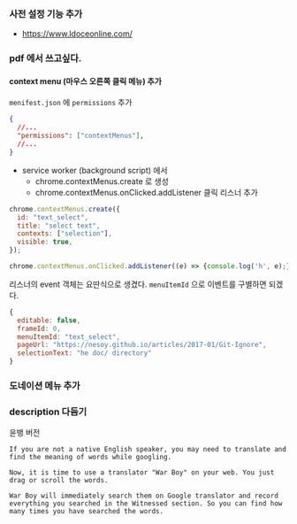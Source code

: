 ### 사전 설정 기능 추가
* https://www.ldoceonline.com/


### pdf 에서 쓰고싶다.
#### context menu (마우스 오른쪽 클릭 메뉴) 추가

`menifest.json` 에 `permissions` 추가

``` json
{
  //...
  "permissions": ["contextMenus"],
  //...
}
```

* service worker (background script) 에서
  * chrome.contextMenus.create 로 생성
  * chrome.contextMenus.onClicked.addListener 클릭 리스너 추가

``` javascript
chrome.contextMenus.create({
  id: "text_select",
  title: "select text",
  contexts: ["selection"],
  visible: true,
});

chrome.contextMenus.onClicked.addListener((e) => {console.log('h', e);});
```

리스너의 event 객체는 요딴식으로 생겼다. `menuItemId` 으로 이벤트를 구별하면 되겠다.

``` javascript
{
  editable: false,
  frameId: 0,
  menuItemId: "text_select",
  pageUrl: "https://nesoy.github.io/articles/2017-01/Git-Ignore",
  selectionText: "he doc/ directory"
}
```


### 도네이션 메뉴 추가



### description 다듬기
윤뱅 버전
```
If you are not a native English speaker, you may need to translate and find the meaning of words while googling.

Now, it is time to use a translator "War Boy" on your web. You just drag or scroll the words.

War Boy will immediately search them on Google translator and record everything you searched in the Witnessed section. So you can find how many times you have searched the words.
```
